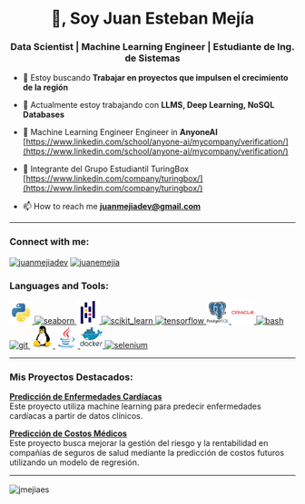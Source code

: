 <h1 align="center">👋, Soy Juan Esteban Mejía</h1>
<h3 align="center">Data Scientist  |  Machine Learning Engineer | Estudiante de Ing. de Sistemas</h3>

- 🔭 Estoy buscando **Trabajar en proyectos que impulsen el crecimiento de la región**

- 🌱 Actualmente estoy trabajando con **LLMS, Deep Learning, NoSQL Databases**

- 🚀 Machine Learning Engineer Engineer in **AnyoneAI** [https://www.linkedin.com/school/anyone-ai/mycompany/verification/](https://www.linkedin.com/school/anyone-ai/mycompany/verification/)

- 📝 Integrante del Grupo Estudiantil TuringBox [https://www.linkedin.com/company/turingbox/](https://www.linkedin.com/company/turingbox/)

- 📫 How to reach me **juanmejiadev@gmail.com**

<hr>
<h3 align="left">Connect with me:</h3>
<p align="left">
<a href="https://linkedin.com/in/juanmejiadev" target="blank"><img align="center" src="https://raw.githubusercontent.com/rahuldkjain/github-profile-readme-generator/master/src/images/icons/Social/linked-in-alt.svg" alt="juanmejiadev" height="30" width="40" /></a>
<a href="https://kaggle.com/juanemejia" target="blank"><img align="center" src="https://raw.githubusercontent.com/rahuldkjain/github-profile-readme-generator/master/src/images/icons/Social/kaggle.svg" alt="juanemejia" height="30" width="40" /></a>
</p>

<h3 align="left">Languages and Tools:</h3>
<p align="left">
      <a href="https://www.python.org" target="_blank" rel="noreferrer"> <img src="https://raw.githubusercontent.com/devicons/devicon/master/icons/python/python-original.svg" alt="python" width="40" height="40" /> </a>
    <a href="https://seaborn.pydata.org/" target="_blank" rel="noreferrer"> <img src="https://seaborn.pydata.org/_images/logo-mark-lightbg.svg" alt="seaborn" width="40" height="40" /> </a>
    <a href="https://pandas.pydata.org/" target="_blank" rel="noreferrer">
          <img src="https://raw.githubusercontent.com/devicons/devicon/2ae2a900d2f041da66e950e4d48052658d850630/icons/pandas/pandas-original.svg" alt="pandas" width="40" height="40" /> 
    </a>
        <a href="https://scikit-learn.org/" target="_blank" rel="noreferrer"> <img src="https://upload.wikimedia.org/wikipedia/commons/0/05/Scikit_learn_logo_small.svg" alt="scikit_learn" width="40" height="40" /> </a>
    <a href="https://www.tensorflow.org" target="_blank" rel="noreferrer"> <img src="https://www.vectorlogo.zone/logos/tensorflow/tensorflow-icon.svg" alt="tensorflow" width="40" height="40" /> </a>
        <a href="https://www.postgresql.org" target="_blank" rel="noreferrer">
        <img src="https://raw.githubusercontent.com/devicons/devicon/master/icons/postgresql/postgresql-original-wordmark.svg" alt="postgresql" width="40" height="40" />
    </a>
        <a href="https://www.oracle.com/" target="_blank" rel="noreferrer"> <img src="https://raw.githubusercontent.com/devicons/devicon/master/icons/oracle/oracle-original.svg" alt="oracle" width="40" height="40" /> </a>
    <a href="https://www.gnu.org/software/bash/" target="_blank" rel="noreferrer"> <img src="https://www.vectorlogo.zone/logos/gnu_bash/gnu_bash-icon.svg" alt="bash" width="40" height="40" /> </a>
    <a href="https://git-scm.com/" target="_blank" rel="noreferrer"> <img src="https://www.vectorlogo.zone/logos/git-scm/git-scm-icon.svg" alt="git" width="40" height="40" /> </a>
    <a href="https://www.linux.org/" target="_blank" rel="noreferrer"> <img src="https://raw.githubusercontent.com/devicons/devicon/master/icons/linux/linux-original.svg" alt="linux" width="40" height="40" /> </a>
    <a href="https://www.java.com" target="_blank" rel="noreferrer"> <img src="https://raw.githubusercontent.com/devicons/devicon/master/icons/java/java-original.svg" alt="java" width="40" height="40" /> </a>
    <a href="https://www.docker.com/" target="_blank" rel="noreferrer"> <img src="https://raw.githubusercontent.com/devicons/devicon/master/icons/docker/docker-original-wordmark.svg" alt="docker" width="40" height="40" /> </a>
    <a href="https://www.selenium.dev" target="_blank" rel="noreferrer">
        <img src="https://raw.githubusercontent.com/detain/svg-logos/780f25886640cef088af994181646db2f6b1a3f8/svg/selenium-logo.svg" alt="selenium" width="40" height="40" />
    </a>
</p>
<hr />
<h3 align="left">Mis Proyectos Destacados:</h3>
<p align="left">
    <a href="https://github.com/jmejiaes/heart_disease_prediction"><strong>Predicción de Enfermedades Cardíacas</strong></a><br />
    Este proyecto utiliza machine learning para predecir enfermedades cardíacas a partir de datos clínicos.
</p>
<p align="left">
    <a href="https://github.com/jmejiaes/medical_cost_prediction"><strong>Predicción de Costos Médicos</strong></a><br />
    Este proyecto busca mejorar la gestión del riesgo y la rentabilidad en compañías de seguros de salud mediante la predicción de costos futuros utilizando un modelo de regresión.
</p>
<hr />
<p><img align="center" src="https://github-readme-streak-stats.herokuapp.com/?user=jmejiaes&" alt="jmejiaes" /></p>
